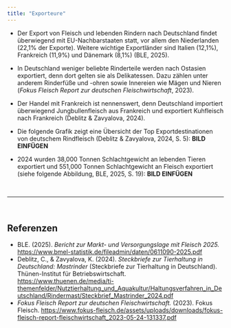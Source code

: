 ```yaml
---
title: "Exporteure"
---
```


- Der Export von Fleisch und lebenden Rindern nach Deutschland findet überwiegend mit EU-Nachbarstaaten statt, vor allem den Niederlanden (22,1% der Exporte). Weitere wichtige Exportländer sind Italien (12,1%), Frankreich (11,9%) und Dänemark (8,1%) (BLE, 2025).
- In Deutschland weniger beliebte Rinderteile werden nach Ostasien exportiert, denn dort gelten sie als Delikatessen. Dazu zählen unter anderem Rinderfüße und -ohren sowie Innereien wie Mägen und Nieren (*Fokus Fleisch Report zur deutschen Fleischwirtschaft*, 2023).
- Der Handel mit Frankreich ist nennenswert, denn Deutschland importiert überwiegend Jungbullenfleisch aus Frankreich und exportiert Kuhfleisch nach Frankreich (Deblitz & Zavyalova, 2024).
- Die folgende Grafik zeigt eine Übersicht der Top Exportdestinationen von deutschem Rindfleisch (Deblitz & Zavyalova, 2024, S. 5):
**BILD EINFÜGEN**

- 2024 wurden 38,000 Tonnen Schlachtgewicht an lebenden Tieren exportiert und 551,000 Tonnen Schlachtgewicht an Fleisch exportiert (siehe folgende Abbildung, BLE, 2025, S. 19):
**BILD EINFÜGEN**



<br>

---

<br> 

## Referenzen
- BLE. (2025). *Bericht zur Markt- und Versorgungslage mit Fleisch 2025.* <https://www.bmel-statistik.de/fileadmin/daten/0611090-2025.pdf>
- Deblitz, C., & Zavyalova, K. (2024). *Steckbriefe zur Tierhaltung in Deutschland: Mastrinder* (Steckbriefe zur Tierhaltung in Deutschland). Thünen-Institut für Betriebswirtschaft. <https://www.thuenen.de/media/ti-themenfelder/Nutztierhaltung_und_Aquakultur/Haltungsverfahren_in_Deutschland/Rindermast/Steckbrief_Mastrinder_2024.pdf>
- *Fokus Fleisch Report zur deutschen Fleischwirtschaft.* (2023). Fokus Fleisch. <https://www.fokus-fleisch.de/assets/uploads/downloads/fokus-fleisch-report-fleischwirtschaft_2023-05-24-131337.pdf>
